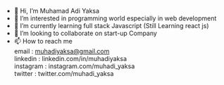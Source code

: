 - 👋 Hi, I’m Muhamad Adi Yaksa 
- 👀 I’m interested in programming world especially in web development
- 🌱 I’m currently learning full stack Javascript (Still Learning react js)
- 💞️ I’m looking to collaborate on start-up Company
- 📫 How to reach me 
      <br>email : muhadiyaksa@gmail.com
      <br>linkedin : linkedin.com/in/muhadiyaksa
      <br>instagram : instagram.com/muhadi_yaksa
      <br>twitter : twitter.com/muhadi_yaksa

<!---
muhadiyaksa/muhadiyaksa is a ✨ special ✨ repository because its `README.md` (this file) appears on your GitHub profile.
You can click the Preview link to take a look at your changes.
--->
